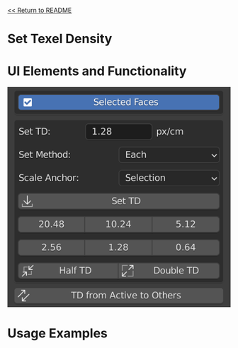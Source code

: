 [<< Return to README](../README.md#documentation)

# Set Texel Density



# UI Elements and Functionality

![Set TD](/docs/images/ui/set_td_panel.png)

# Usage Examples